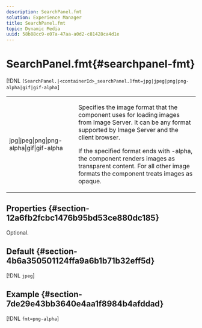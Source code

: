 ```yaml
---
description: SearchPanel.fmt
solution: Experience Manager
title: SearchPanel.fmt
topic: Dynamic Media
uuid: 58b88cc9-e07a-47aa-a0d2-c81428ca4d1e
---
```


# SearchPanel.fmt{#searchpanel-fmt}

 [!DNL `[SearchPanel.|<containerId>_searchPanel.]fmt=jpg|jpeg|png|png-alpha|gif|gif-alpha`]

<table id="table_8629FDB399124A57B8026E46687D0BC2"> 
 <tbody> 
  <tr> 
   <td colname="col1"> <p> <span class="codeph"> jpg|jpeg|png|png-alpha|gif|gif-alpha</span> </p> </td> 
   <td colname="col2"> <p> Specifies the image format that the component uses for loading images from Image Server. It can be any format supported by Image Server and the client browser. </p> <p>If the specified format ends with <span class="codeph"> -alpha</span>, the component renders images as transparent content. For all other image formats the component treats images as opaque. </p> </td> 
  </tr> 
 </tbody> 
</table>

## Properties {#section-12a6fb2fcbc1476b95bd53ce880dc185}

Optional.

## Default {#section-4b6a350501124ffa9a6b1b71b32eff5d}

[!DNL `jpeg`]

## Example {#section-7de29e43bb3640e4aa1f8984b4afddad}

[!DNL `fmt=png-alpha`] 

